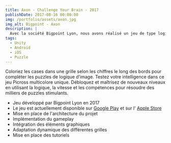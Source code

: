 ```yaml
---
title: Axon - Challenge Your Brain - 2017
publishDate: 2017-08-16 00:00:00
img: /portfolio/assets/axon.jpg
img_alt: Bigpoint - Axon
description: |
  Avec la société Bigpoint Lyon, nous avons réalisé un jeu de type logigramme avec beaucoup de mécaniques en plus qui viennent ajouter des défis supplémentaires à ce type de jeu
tags:
  - Unity
  - Android
  - iOS
  - Puzzle
---
```

<p>
  Coloriez les cases dans une grille selon les chiffres le long des bords pour compléter les puzzles de logique d’image. Testez votre intelligence dans ce jeu Picross multicolore unique. Débloquez et maîtrisez de nouveaux niveaux en utilisant la logique, la vitesse et les compétences pour résoudre des milliers de puzzles stimulants.
</p>
<div>
  <p>
    <ul>
      <li>Jeu développé par Bigpoint Lyon en 2017
      <li>Le jeu est actuellement disponible sur <a href ="https://play.google.com/store/apps/details?id=com.bigpoint.axon" target="_blank">Google Play</a>
      et sur l' <a href ="https://apps.apple.com/fr/app/axon-challenge-your-brain/id1235005654" target="_blank"> Apple Store</a> 
      <li>Mise en place de l'architecture du projet
      <li>Implémentation du gameplay
      <li>Intégration des éléments graphiques
      <li>Adaptation dynamique des différentes grilles
      <li>Mise en place des tutoriels
    </ul>
  </p>
</div>
